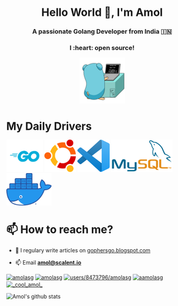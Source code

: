 <h1 align="center">Hello World 👋, I'm Amol</h1>
<h3 align="center">A passionate Golang Developer from India 🇮🇳 </h3>
<h3 align="center">I :heart: open source!</h3>


  

<p align="center">
  <img src="https://github.com/amolasg/amolasg/blob/master/assets/go.gif"  height="120" />
</p>

# My Daily Drivers

<p float="left">
   <img src="https://github.com/amolasg/amolasg/blob/master/assets/go.png"  height="85" />
  <img src="https://github.com/amolasg/amolasg/blob/master/assets/ubu.png"  height="85" />
  <img src="https://github.com/amolasg/amolasg/blob/master/assets/vs-code.png"  height="85" />
    <img src="https://github.com/amolasg/amolasg/blob/master/assets/mysql.png"  height="85" />
  <img src="https://github.com/amolasg/amolasg/blob/master/assets/docker.png"  height="85" />
   
</p>


# 📫 How to reach me?

- 📝 I regulary write articles on [gophersgo.blogspot.com](gophersgo.blogspot.com)

- 📫 Email **amol@scalent.io**

 <p float="centre">
<a href="https://twitter.com/amolasg" target="blank"><img align="center" src="https://cdn.jsdelivr.net/npm/simple-icons@3.0.1/icons/twitter.svg" alt="amolasg" height="30" width="30" /></a>
<a href="https://linkedin.com/in/amolasg" target="blank"><img align="center" src="https://cdn.jsdelivr.net/npm/simple-icons@3.0.1/icons/linkedin.svg" alt="amolasg" height="30" width="30" /></a>
<a href="https://stackoverflow.com/users/8473796/amolasg" target="blank"><img align="center" src="https://cdn.jsdelivr.net/npm/simple-icons@3.0.1/icons/stackoverflow.svg" alt="users/8473796/amolasg" height="30" width="30" /></a>
<a href="https://fb.com/aamolasg" target="blank"><img align="center" src="https://cdn.jsdelivr.net/npm/simple-icons@3.0.1/icons/facebook.svg" alt="aamolasg" height="30" width="30" /></a>
<a href="https://instagram.com/_cool_amol_" target="blank"><img align="center" src="https://cdn.jsdelivr.net/npm/simple-icons@3.0.1/icons/instagram.svg" alt="_cool_amol_" height="30" width="30" /></a>
</p>

![Amol's github stats](https://github-readme-stats.vercel.app/api?username=amol-scalent&show_icons=true)



<!--
**amolasg/amolasg** is a ✨ _special_ ✨ repository because its `README.md` (this file) appears on your GitHub profile.

Here are some ideas to get you started:

- 🔭 I’m currently working on ...
- 🌱 I’m currently learning ...
- 👯 I’m looking to collaborate on ...
- 🤔 I’m looking for help with ...
- 💬 Ask me about ...
- 📫 How to reach me: ...
- 😄 Pronouns: ...
- ⚡ Fun fact: ...
-->
